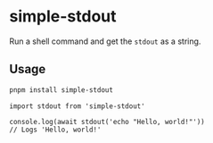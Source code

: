 # simple-stdout

Run a shell command and get the `stdout` as a string.

## Usage

```sh
pnpm install simple-stdout
```

```tsx
import stdout from 'simple-stdout'

console.log(await stdout('echo "Hello, world!"'))
// Logs 'Hello, world!'
```
